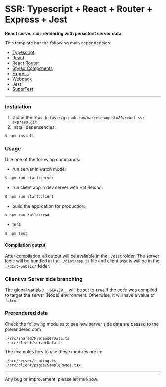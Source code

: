 # SSR: Typescript + React + Router + Express + Jest

**React server side rendering with persistent server data**

This template has the following main dependencies:
* [Typescript](https://www.typescriptlang.org/)
* [React](https://reactjs.org/)
* [React Router](https://github.com/remix-run/react-router)
* [Styled Components](https://styled-components.com/)
* [Express](https://expressjs.com/)
* [Webpack](https://webpack.js.org/)
* [Jest](https://jestjs.io/)
* [SuperTest](https://www.npmjs.com/package/supertest)
---

### Instalation
1. Clone the repo: `https://github.com/marceloaugusto80/react-ssr-express.git`
2. Install dependencies: 
``` bash
$ npm install
```

### Usage

Use one of the following commands:
* run server in watch mode:
``` bash
$ npm run start:server
```
* run client app in dev server with Hot Reload:
``` bash
$ npm run start:client
```
* build the application for production:
``` bash
$ npm run build:prod
```
* test:
``` bash
$ npm test
```

#### Compilation output
After compilation, all output will be available in the `./dist` folder. The server logic will be bundled in the `./dist/app.js` file and client assets will be in the `./dist/public/` folder.

### Client vs Server side branching
The global variable `__SERVER__` will be set to `true` if the code was compiled to target the server (Node) environment. Otherwise, it will have a value of `false`.

### Prerendered data
Check the following modules to see how server side data are passed to the prerendered dom:
```
./src/shared/PrerenderData.ts
./src/client/serverData.ts
```
The examples how to use these modules are in:
```
./src/server/routing.ts
./src/client/pages/SamplePage1.tsx
```


---
Any bug or improvement, please let me know.